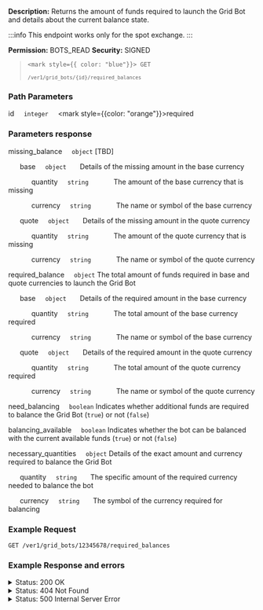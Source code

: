**Description:** Returns the amount of funds required to launch the Grid Bot and details about the current balance state.

:::info
This endpoint works only for the spot exchange.
:::

**Permission:** BOTS_READ
**Security:** SIGNED

<blockquote>

<code><mark style={{ color: "blue"}}> GET </mark></code>

<code>`/ver1/grid_bots/{id}/required_balances`</code>

</blockquote>

### Path Parameters

   id&nbsp;&nbsp;&nbsp;&nbsp;&nbsp;<code>integer</code>&nbsp;&nbsp;&nbsp;&nbsp;&nbsp;<mark style={{color: "orange"}}>required</mark>

### Parameters response

   missing_balance&nbsp;&nbsp;&nbsp;&nbsp;&nbsp;<code>object</code>
   [TBD]

   &nbsp;&nbsp;&nbsp;&nbsp;&nbsp;&nbsp;base&nbsp;&nbsp;&nbsp;&nbsp;&nbsp;<code>object</code>
   &nbsp;&nbsp;&nbsp;&nbsp;&nbsp;&nbsp;Details of the missing amount in the base currency

   &nbsp;&nbsp;&nbsp;&nbsp;&nbsp;&nbsp;&nbsp;&nbsp;&nbsp;&nbsp;&nbsp;&nbsp;quantity&nbsp;&nbsp;&nbsp;&nbsp;&nbsp;<code>string</code>
   &nbsp;&nbsp;&nbsp;&nbsp;&nbsp;&nbsp;&nbsp;&nbsp;&nbsp;&nbsp;&nbsp;&nbsp;The amount of the base currency that is missing

   &nbsp;&nbsp;&nbsp;&nbsp;&nbsp;&nbsp;&nbsp;&nbsp;&nbsp;&nbsp;&nbsp;&nbsp;currency&nbsp;&nbsp;&nbsp;&nbsp;&nbsp;<code>string</code>
   &nbsp;&nbsp;&nbsp;&nbsp;&nbsp;&nbsp;&nbsp;&nbsp;&nbsp;&nbsp;&nbsp;&nbsp;The name or symbol of the base currency

   &nbsp;&nbsp;&nbsp;&nbsp;&nbsp;&nbsp;quote&nbsp;&nbsp;&nbsp;&nbsp;&nbsp;<code>object</code>
   &nbsp;&nbsp;&nbsp;&nbsp;&nbsp;&nbsp;Details of the missing amount in the quote currency

   &nbsp;&nbsp;&nbsp;&nbsp;&nbsp;&nbsp;&nbsp;&nbsp;&nbsp;&nbsp;&nbsp;&nbsp;quantity&nbsp;&nbsp;&nbsp;&nbsp;&nbsp;<code>string</code>
   &nbsp;&nbsp;&nbsp;&nbsp;&nbsp;&nbsp;&nbsp;&nbsp;&nbsp;&nbsp;&nbsp;&nbsp;The amount of the quote currency that is missing

   &nbsp;&nbsp;&nbsp;&nbsp;&nbsp;&nbsp;&nbsp;&nbsp;&nbsp;&nbsp;&nbsp;&nbsp;currency&nbsp;&nbsp;&nbsp;&nbsp;&nbsp;<code>string</code>
   &nbsp;&nbsp;&nbsp;&nbsp;&nbsp;&nbsp;&nbsp;&nbsp;&nbsp;&nbsp;&nbsp;&nbsp;The name or symbol of the quote currency

   required_balance&nbsp;&nbsp;&nbsp;&nbsp;&nbsp;<code>object</code>
   The total amount of funds required in base and quote currencies to launch the Grid Bot

   &nbsp;&nbsp;&nbsp;&nbsp;&nbsp;&nbsp;base&nbsp;&nbsp;&nbsp;&nbsp;&nbsp;<code>object</code>
   &nbsp;&nbsp;&nbsp;&nbsp;&nbsp;&nbsp;Details of the required amount in the base currency

   &nbsp;&nbsp;&nbsp;&nbsp;&nbsp;&nbsp;&nbsp;&nbsp;&nbsp;&nbsp;&nbsp;&nbsp;quantity&nbsp;&nbsp;&nbsp;&nbsp;&nbsp;<code>string</code>
   &nbsp;&nbsp;&nbsp;&nbsp;&nbsp;&nbsp;&nbsp;&nbsp;&nbsp;&nbsp;&nbsp;&nbsp;The total amount of the base currency required

   &nbsp;&nbsp;&nbsp;&nbsp;&nbsp;&nbsp;&nbsp;&nbsp;&nbsp;&nbsp;&nbsp;&nbsp;currency&nbsp;&nbsp;&nbsp;&nbsp;&nbsp;<code>string</code>
   &nbsp;&nbsp;&nbsp;&nbsp;&nbsp;&nbsp;&nbsp;&nbsp;&nbsp;&nbsp;&nbsp;&nbsp;The name or symbol of the base currency

   &nbsp;&nbsp;&nbsp;&nbsp;&nbsp;&nbsp;quote&nbsp;&nbsp;&nbsp;&nbsp;&nbsp;<code>object</code>
   &nbsp;&nbsp;&nbsp;&nbsp;&nbsp;&nbsp;Details of the required amount in the quote currency

   &nbsp;&nbsp;&nbsp;&nbsp;&nbsp;&nbsp;&nbsp;&nbsp;&nbsp;&nbsp;&nbsp;&nbsp;quantity&nbsp;&nbsp;&nbsp;&nbsp;&nbsp;<code>string</code>
   &nbsp;&nbsp;&nbsp;&nbsp;&nbsp;&nbsp;&nbsp;&nbsp;&nbsp;&nbsp;&nbsp;&nbsp;The total amount of the quote currency required

   &nbsp;&nbsp;&nbsp;&nbsp;&nbsp;&nbsp;&nbsp;&nbsp;&nbsp;&nbsp;&nbsp;&nbsp;currency&nbsp;&nbsp;&nbsp;&nbsp;&nbsp;<code>string</code>
   &nbsp;&nbsp;&nbsp;&nbsp;&nbsp;&nbsp;&nbsp;&nbsp;&nbsp;&nbsp;&nbsp;&nbsp;The name or symbol of the quote currency

   need_balancing&nbsp;&nbsp;&nbsp;&nbsp;&nbsp;<code>boolean</code>
   Indicates whether additional funds are required to balance the Grid Bot (<code>true</code>) or not (<code>false</code>)

   balancing_available&nbsp;&nbsp;&nbsp;&nbsp;&nbsp;<code>boolean</code>
   Indicates whether the bot can be balanced with the current available funds (<code>true</code>) or not (<code>false</code>)

   necessary_quantities&nbsp;&nbsp;&nbsp;&nbsp;&nbsp;<code>object</code>
   Details of the exact amount and currency required to balance the Grid Bot

   &nbsp;&nbsp;&nbsp;&nbsp;&nbsp;&nbsp;quantity&nbsp;&nbsp;&nbsp;&nbsp;&nbsp;<code>string</code>
   &nbsp;&nbsp;&nbsp;&nbsp;&nbsp;&nbsp;The specific amount of the required currency needed to balance the bot

   &nbsp;&nbsp;&nbsp;&nbsp;&nbsp;&nbsp;currency&nbsp;&nbsp;&nbsp;&nbsp;&nbsp;<code>string</code>
   &nbsp;&nbsp;&nbsp;&nbsp;&nbsp;&nbsp;The symbol of the currency required for balancing

### Example Request

```
GET /ver1/grid_bots/12345678/required_balances
```

### Example Response and errors

<details>
<summary>Status: 200 OK</summary>
```json
{
   "missing_balance": {
      "base": {
         "quantity": "0.0",
         "currency": "BTC"
      },
      "quote": {
         "quantity": "8500.0",
         "currency": "USDT"
      }
   },
   "required_balance": {
      "base": {
         "quantity": "2.0",
         "currency": "BTC"
      },
      "quote": {
         "quantity": "18500.0",
         "currency": "USDT"
      }
   },
   "need_balancing": true,
   "balancing_available": true,
   "necessary_quantities": {
      "quantity": "8500.0",
      "currency": "USDT"
   }
}
```
</details>

<details>
<summary>Status: 404 Not Found</summary>

```json
{
    "error": "not_found",
    "error_description": "Not Found"
}
```

</details>
<details>
<summary>Status: 500 Internal Server Error</summary>

```json
{
    "error": "grid_lines_not_marked",
    "error_description": "Grid lines empty or not marked"
}
```

</details>
